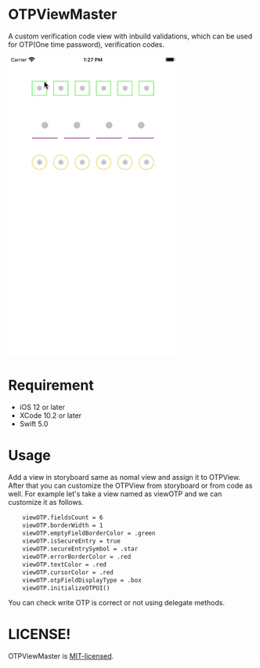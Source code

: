 # OTPViewMaster

A custom verification code view with inbuild validations, which can be used for OTP(One time password), verification codes.

![video](/Media/OTPView.gif)

# Requirement

- iOS 12 or later
- XCode 10.2 or later
- Swift 5.0

# Usage

Add a view in storyboard same as nomal view and assign it to OTPView. After that you can customize the OTPView from storyboard or from code as well. For example let's take a view named as viewOTP and we can customize it as follows.

        viewOTP.fieldsCount = 6
        viewOTP.borderWidth = 1
        viewOTP.emptyFieldBorderColor = .green
        viewOTP.isSecureEntry = true
        viewOTP.secureEntrySymbol = .star
        viewOTP.errorBorderColor = .red
        viewOTP.textColor = .red
        viewOTP.cursorColor = .red
        viewOTP.otpFieldDisplayType = .box
        viewOTP.initializeOTPUI()

You can check write OTP is correct or not using delegate methods.

# LICENSE!

OTPViewMaster is [MIT-licensed](/LICENSE).